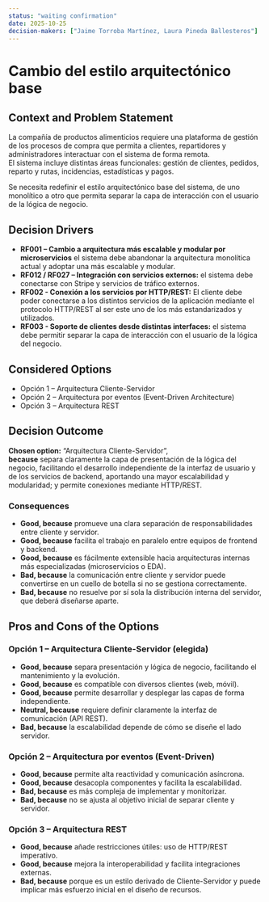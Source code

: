 ```yaml
---
status: "waiting confirmation"
date: 2025-10-25
decision-makers: ["Jaime Torroba Martínez, Laura Pineda Ballesteros"]
---
```


# Cambio del estilo arquitectónico base

## Context and Problem Statement

La compañía de productos alimenticios requiere una plataforma de gestión de los procesos de compra que permita a clientes, repartidores y administradores interactuar con el sistema de forma remota.  
El sistema incluye distintas áreas funcionales: gestión de clientes, pedidos, reparto y rutas, incidencias, estadísticas y pagos.  

Se necesita redefinir el estilo arquitectónico base del sistema, de uno monolítico a otro que permita separar la capa de interacción con el usuario de la lógica de negocio.

## Decision Drivers

* **RF001 – Cambio a arquitectura más escalable y modular por microservicios** el sistema debe abandonar la arquitectura monolítica actual y adoptar una más escalable y modular. 
* **RF012 / RF027 – Integración con servicios externos:** el sistema debe conectarse con Stripe y servicios de tráfico externos.  
* **RF002 - Conexión a los servicios por HTTP/REST:** El cliente debe poder conectarse a los distintos servicios de la aplicación mediante el protocolo HTTP/REST al ser este uno de los más estandarizados y utilizados.
* **RF003 - Soporte de clientes desde distintas interfaces:** el sistema debe permitir separar la capa de interacción con el usuario de la lógica del negocio.  

## Considered Options

* Opción 1 – Arquitectura Cliente-Servidor
* Opción 2 – Arquitectura por eventos (Event-Driven Architecture)
* Opción 3 – Arquitectura REST

## Decision Outcome

**Chosen option:** “Arquitectura Cliente-Servidor”,  
**because** separa claramente la capa de presentación de la lógica del negocio, facilitando el desarrollo independiente de la interfaz de usuario y de los servicios de backend, aportando una mayor escalabilidad y modularidad; y permite conexiones mediante HTTP/REST.  

### Consequences

* **Good, because** promueve una clara separación de responsabilidades entre cliente y servidor.  
* **Good, because** facilita el trabajo en paralelo entre equipos de frontend y backend.  
* **Good, because** es fácilmente extensible hacia arquitecturas internas más especializadas (microservicios o EDA).  
* **Bad, because** la comunicación entre cliente y servidor puede convertirse en un cuello de botella si no se gestiona correctamente.  
* **Bad, because** no resuelve por sí sola la distribución interna del servidor, que deberá diseñarse aparte.  



## Pros and Cons of the Options

### Opción 1 – Arquitectura Cliente-Servidor (elegida)

* **Good, because** separa presentación y lógica de negocio, facilitando el mantenimiento y la evolución.  
* **Good, because** es compatible con diversos clientes (web, móvil).  
* **Good, because** permite desarrollar y desplegar las capas de forma independiente.  
* **Neutral, because** requiere definir claramente la interfaz de comunicación (API REST).  
* **Bad, because** la escalabilidad depende de cómo se diseñe el lado servidor.  

### Opción 2 – Arquitectura por eventos (Event-Driven)

* **Good, because** permite alta reactividad y comunicación asíncrona.  
* **Good, because** desacopla componentes y facilita la escalabilidad.  
* **Bad, because** es más compleja de implementar y monitorizar.  
* **Bad, because** no se ajusta al objetivo inicial de separar cliente y servidor.  

### Opción 3 – Arquitectura REST

* **Good, because** añade restricciones útiles: uso de HTTP/REST imperativo.  
* **Good, because** mejora la interoperabilidad y facilita integraciones externas.  
* **Bad, because** porque es un estilo derivado de Cliente-Servidor y puede implicar más esfuerzo inicial en el diseño de recursos.  



